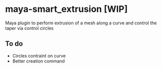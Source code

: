# maya-smart_extrusion [WIP]

Maya plugin to perform extrusion of a mesh along a curve and control the taper via control circles

## To do

* Circles contraint on curve
* Better creation command
